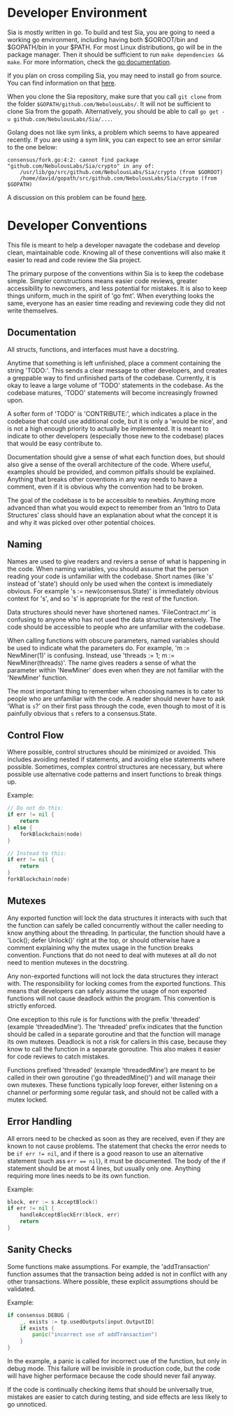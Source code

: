 Developer Environment
=====================

Sia is mostly written in go. To build and test Sia, you are going to need a
working go environment, including having both $GOROOT/bin and $GOPATH/bin in
your $PATH. For most Linux distributions, go will be in the package manager.
Then it should be sufficient to run `make dependencies && make`. For more
information, check the [go documentation](http://golang.org/doc/install).

If you plan on cross compiling Sia, you may need to install go from source. You
can find information on that [here](http://golang.org/doc/install/source).

When you clone the Sia repository, make sure that you call `git clone` from the
folder `$GOPATH/github.com/NebulousLabs/`. It will not be sufficient to clone
Sia from the gopath. Alternatively, you should be able to call `go get -u
github.com/NebulousLabs/Sia/...`.

Golang does not like sym links, a problem which seems to have appeared
recently. If you are using a sym link, you can expect to see an error similar
to the one below:


```
consensus/fork.go:4:2: cannot find package "github.com/NebulousLabs/Sia/crypto" in any of:
    /usr/lib/go/src/github.com/NebulousLabs/Sia/crypto (from $GOROOT)
    /home/david/gopath/src/github.com/NebulousLabs/Sia/crypto (from $GOPATH)
```

A discussion on this problem can be found [here](http://groups.google.com/forum/#!topic/golang-nuts/f5ZYztyHK5I).

Developer Conventions
=====================

This file is meant to help a developer navagate the codebase and develop clean,
maintainable code. Knowing all of these conventions will also make it easier to
read and code review the Sia project.

The primary purpose of the conventions within Sia is to keep the codebase
simple. Simpler constructions means easier code reviews, greater accessibility
to newcomers, and less potential for mistakes. It is also to keep things
uniform, much in the spirit of 'go fmt'. When everything looks the same,
everyone has an easier time reading and reviewing code they did not write
themselves.

Documentation
-------------

All structs, functions, and interfaces must have a docstring.

Anytime that something is left unfinished, place a comment containing the
string 'TODO:'. This sends a clear message to other developers, and creates a
greppable way to find unfinished parts of the codebase. Currently, it is okay
to leave a large volume of 'TODO' statements in the codebase. As the codebase
matures, 'TODO' statements will become increasingly frowned upon.

A softer form of 'TODO' is 'CONTRIBUTE:', which indicates a place in the
codebase that could use additional code, but it is only a 'would be nice', and
is not a high enough priority to actually be implemented. It is meant to
indicate to other developers (especially those new to the codebase) places that
would be easy contribute to.

Documentation should give a sense of what each function does, but should also
give a sense of the overall architecture of the code. Where useful, examples
should be provided, and common pitfalls should be explained. Anything that
breaks other coventions in any way needs to have a comment, even if it is
obvious why the convention had to be broken.

The goal of the codebase is to be accessible to newbies. Anything more advanced
than what you would expect to remember from an 'Intro to Data Structures' class
should have an explanation about what the concept it is and why it was picked
over other potential choices.

Naming
------

Names are used to give readers and reviers a sense of what is happening in the
code. When naming variables, you should assume that the person reading your
code is unfamiliar with the codebase. Short names (like 's' instead of 'state')
should only be used when the context is immediately obvious. For example
's := new(consensus.State)' is immediately obvious context for 's', and so 's'
is appropriate for the rest of the function.

Data structures should never have shortened names. 'FileContract.mr' is
confusing to anyone who has not used the data structure extensively. The code
should be accessible to people who are unfamiliar with the codebase.

When calling functions with obscure parameters, named variables should be used
to indicate what the parameters do. For example, 'm := NewMiner(1)' is
confusing. Instead, use 'threads := 1; m := NewMiner(threads)'. The name gives
readers a sense of what the parameter within 'NewMiner' does even when they are
not familiar with the 'NewMiner' function.

The most important thing to remember when choosing names is to cater to people
who are unfamiliar with the code. A reader should never have to ask 'What is
`s`?' on their first pass through the code, even though to most of it is
painfully obvious that `s` refers to a consensus.State.

Control Flow
------------

Where possible, control structures should be minimized or avoided. This
includes avoiding nested if statements, and avoiding else statements where
possible. Sometimes, complex control structures are necessary, but where
possible use alternative code patterns and insert functions to break things up.

Example:

```go
// Do not do this:
if err != nil {
	return
} else {
	forkBlockchain(node)
}

// Instead to this:
if err != nil {
	return
}
forkBlockchain(node)
```

Mutexes
-------

Any exported function will lock the data structures it interacts with such that
the function can safely be called concurrently without the caller needing to
know anything about the threading. In particular, the function should have a
'Lock(); defer Unlock()' right at the top, or should otherwise have a comment
explaining why the mutex usage in the function breaks convention. Functions
that do not need to deal with mutexes at all do not need to mention mutexes in
the docstring.

Any non-exported functions will not lock the data structures they interact
with. The responsibility for locking comes from the exported functions. This
means that developers can safely assume the usage of non exported functions
will not cause deadlock within the program. This convention is strictly
enforced.

One exception to this rule is for functions with the prefix 'threaded' (example
'threadedMine'). The 'threaded' prefix indicates that the function should be
called in a separate goroutine and that the function will manage its own
mutexes. Deadlock is not a risk for callers in this case, because they know to
call the function in a separate goroutine. This also makes it easier for code
reviews to catch mistakes.

Functions prefixed 'threaded' (example 'threadedMine') are meant to be called
in their own goroutine ('go threadedMine()') and will manage their own mutexes.
These functions typically loop forever, either listening on a channel or
performing some regular task, and should not be called with a mutex locked.

Error Handling
--------------

All errors need to be checked as soon as they are received, even if they are
known to not cause problems. The statement that checks the error needs to be
`if err != nil`, and if there is a good reason to use an alternative statement
(such ass `err == nil`), it must be documented. The body of the if statement
should be at most 4 lines, but usually only one. Anything requiring more lines
needs to be its own function.

Example:

```go
block, err := s.AcceptBlock()
if err != nil {
	handleAcceptBlockErr(block, err)
	return
}
```

Sanity Checks
-------------

Some functions make assumptions. For example, the 'addTransaction' function
assumes that the transaction being added is not in conflict with any other
transactions. Where possible, these explicit assumptions should be validated.

Example:

```go
if consensus.DEBUG {
	_, exists := tp.usedOutputs[input.OutputID]
	if exists {
		panic("incorrect use of addTransaction")
	}
}
```

In the example, a panic is called for incorrect use of the function, but only
in debug mode. This failure will be invisible in production code, but the code
will have higher performace because the code should never fail anyway.

If the code is continually checking items that should be universally true,
mistakes are easier to catch during testing, and side effects are less likely
to go unnoticed.
